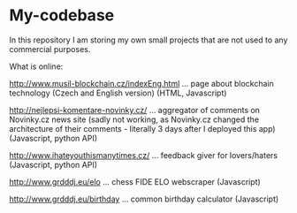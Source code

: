 # My-codebase
In this repository I am storing my own small projects that are not used to any commercial purposes.

What is online:

http://www.musil-blockchain.cz/indexEng.html ... page about blockchain technology (Czech and English version) (HTML, Javascript)

http://nejlepsi-komentare-novinky.cz/ ... aggregator of comments on Novinky.cz news site (sadly not working, as Novinky.cz changed the architecture of their comments - literally 3 days after I deployed this app) (Javascript, python API)

http://www.ihateyouthismanytimes.cz/ ... feedback giver for lovers/haters (Javascript, python API)

http://www.grdddj.eu/elo ... chess FIDE ELO webscraper (Javascript)

http://www.grdddj.eu/birthday ... common birthday calculator (Javascript)
